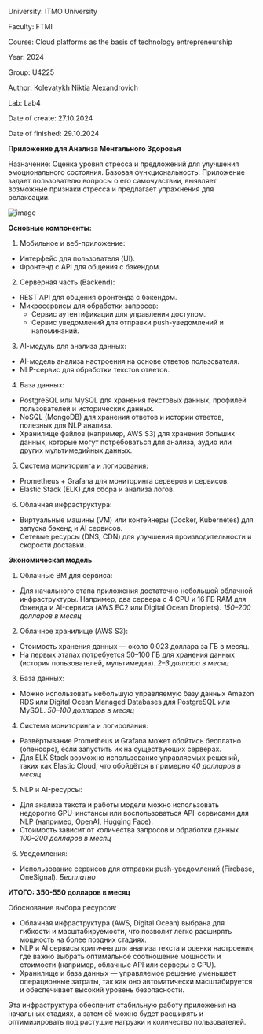 University: ITMO University

Faculty: FTMI

Course: Cloud platforms as the basis of technology entrepreneurship

Year: 2024

Group: U4225

Author: Kolevatykh Niktia Alexandrovich

Lab: Lab4

Date of create: 27.10.2024

Date of finished: 29.10.2024

**Приложение для Анализа Ментального Здоровья**

Назначение: Оценка уровня стресса и предложений для улучшения эмоционального состояния.
Базовая функциональность: Приложение задает пользователю вопросы о его самочувствии, выявляет возможные признаки стресса и предлагает упражнения для релаксации.

![image](https://github.com/user-attachments/assets/f34a6b0a-8d4a-4ec3-aef2-3df8066312df)

**Основные компоненты:**
1. Мобильное и веб-приложение:
- Интерфейс для пользователя (UI).
- Фронтенд с API для общения с бэкендом.

2. Серверная часть (Backend):
- REST API для общения фронтенда с бэкендом.
- Микросервисы для обработки запросов:
   - Сервис аутентификации для управления доступом.
   - Сервис уведомлений для отправки push-уведомлений и напоминаний.

3. AI-модуль для анализа данных:
- AI-модель анализа настроения на основе ответов пользователя.
- NLP-сервис для обработки текстов ответов.

4. База данных:
- PostgreSQL или MySQL для хранения текстовых данных, профилей пользователей и исторических данных.
- NoSQL (MongoDB) для хранения ответов и истории ответов, полезных для NLP анализа.
- Хранилище файлов (например, AWS S3) для хранения больших данных, которые могут потребоваться для анализа, аудио или других мультимедийных данных.

5. Система мониторинга и логирования:
- Prometheus + Grafana для мониторинга серверов и сервисов.
- Elastic Stack (ELK) для сбора и анализа логов.

6. Облачная инфраструктура:
- Виртуальные машины (VM) или контейнеры (Docker, Kubernetes) для запуска бэкенд и AI сервисов.
- Сетевые ресурсы (DNS, CDN) для улучшения производительности и скорости доставки.

**Экономическая модель**
1. Облачные ВМ для сервиса:
- Для начального этапа приложения достаточно небольшой облачной инфраструктуры. Например, два сервера с 4 CPU и 16 ГБ RAM для бэкенда и AI-сервиса (AWS EC2 или Digital Ocean Droplets).
*150–200 долларов в месяц*

2. Облачное хранилище (AWS S3):
- Стоимость хранения данных — около 0,023 доллара за ГБ в месяц.
- На первых этапах потребуется 50–100 ГБ для хранения данных (история пользователей, мультимедиа).
*2–3 доллара в месяц*

3. База данных:
- Можно использовать небольшую управляемую базу данных Amazon RDS или Digital Ocean Managed Databases для PostgreSQL или MySQL.
*50–100 долларов в месяц*

4. Система мониторинга и логирования:
- Развёртывание Prometheus и Grafana может обойтись бесплатно (опенсорс), если запустить их на существующих серверах.
- Для ELK Stack возможно использование управляемых решений, таких как Elastic Cloud, что обойдётся в примерно
*40 долларов в месяц*

5. NLP и AI-ресурсы:
- Для анализа текста и работы модели можно использовать недорогие GPU-инстансы или воспользоваться API-сервисами для NLP (например, OpenAI, Hugging Face).
- Стоимость зависит от количества запросов и обработки данных
*100–200 долларов в месяц*

6. Уведомления:
- Использование сервисов для отправки push-уведомлений (Firebase, OneSignal).
*Бесплатно*

**ИТОГО: 350-550 долларов в месяц**

Обоснование выбора ресурсов:
- Облачная инфраструктура (AWS, Digital Ocean) выбрана для гибкости и масштабируемости, что позволит легко расширять мощность на более поздних стадиях.
- NLP и AI сервисы критичны для анализа текста и оценки настроения, где важно выбрать оптимальное соотношение мощности и стоимости (например, облачные API или серверы с GPU).
- Хранилище и база данных — управляемое решение уменьшает операционные затраты, так как оно автоматически масштабируется и обеспечивает высокий уровень безопасности.

Эта инфраструктура обеспечит стабильную работу приложения на начальных стадиях, а затем её можно будет расширять и оптимизировать под растущие нагрузки и количество пользователей.
